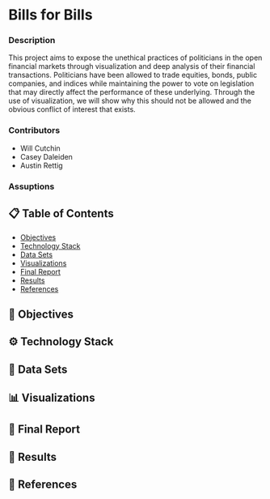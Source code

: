 # Bills for Bills
### Description
This project aims to expose the unethical practices of politicians in the open financial markets through visualization and deep analysis of their financial transactions. Politicians have been allowed to trade equities, bonds, public companies, and indices while maintaining the power to vote on legislation that may directly affect the performance of these underlying. Through the use of visualization, we will show why this should not be allowed and the obvious conflict of interest that exists.

### Contributors
* Will Cutchin
* Casey Daleiden
* Austin Rettig

### Assuptions

## 📋 Table of Contents
   * [Objectives](#-objectives)
   * [Technology Stack](#-technology-stack)
   * [Data Sets](#-data-sets)
   * [Visualizations](#-visualizations)
   * [Final Report](#-final-report)
   * [Results](#-results)
   * [References](#-references)
   
## 📌 Objectives

## ⚙ Technology Stack

## 📃 Data Sets

## 📊 Visualizations

## 📰 Final Report

## 📢 Results

## 🔗 References
